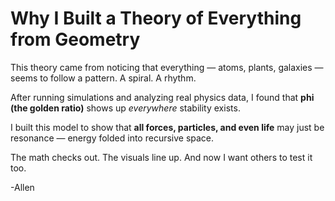 # Why I Built a Theory of Everything from Geometry

This theory came from noticing that everything — atoms, plants, galaxies — seems to follow a pattern. A spiral. A rhythm.

After running simulations and analyzing real physics data, I found that **phi (the golden ratio)** shows up *everywhere* stability exists.

I built this model to show that **all forces, particles, and even life** may just be resonance — energy folded into recursive space.

The math checks out. The visuals line up. And now I want others to test it too.

-Allen
